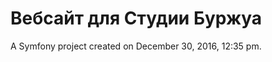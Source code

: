 Вебсайт для Студии Буржуа
==============

A Symfony project created on December 30, 2016, 12:35 pm.

